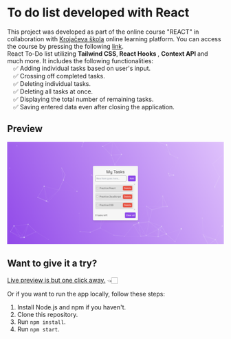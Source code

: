 # To do list developed with React

This project was developed as part of the online course "REACT" in collaboration with [Krojačeva škola](https://www.krojacevaskola.com/) online learning platform. You can access the course by pressing the following [link](https://www.krojacevaskola.com/kursevi/online/react).
<br>
React To-Do list utilizing <b>Tailwind CSS</b>,<b> React Hooks </b>, <b>Context API </b> and much more. It includes the following functionalities:
<br>&emsp;✅ Adding individual tasks based on user's input.
<br>&emsp;✅ Crossing off completed tasks.
<br>&emsp;✅ Deleting individual tasks.
<br>&emsp;✅ Deleting all tasks at once.
<br>&emsp;✅ Displaying the total number of remaining tasks.
<br>&emsp;✅ Saving entered data even after closing the application.

## Preview

![To Do - screenshot](https://raw.githubusercontent.com/djordjevicv/react-todo/refs/heads/screenshots/todo-screenshots/todo1.png "To Do - screenshot")


## Want to give it a try?

[Live preview is but one click away.](https://djordjevicv.github.io/react-todo/) 👈🏻

Or if you want to run the app locally, follow these steps:
1. Install Node.js and npm if you haven't.
2. Clone this repository.
3. Run `npm install`.
4. Run `npm start`.
